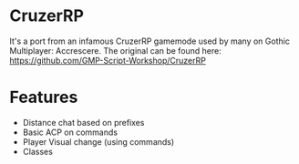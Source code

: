 # CruzerRP
It's a port from an infamous CruzerRP gamemode used by many on Gothic Multiplayer: Accrescere.
The original can be found here: https://github.com/GMP-Script-Workshop/CruzerRP

# Features
- Distance chat based on prefixes
- Basic ACP on commands
- Player Visual change (using commands)
- Classes